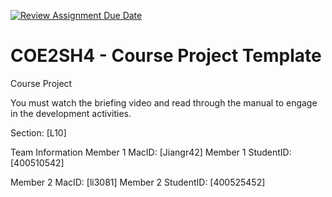 [![Review Assignment Due Date](https://classroom.github.com/assets/deadline-readme-button-22041afd0340ce965d47ae6ef1cefeee28c7c493a6346c4f15d667ab976d596c.svg)](https://classroom.github.com/a/mLqiHWLE)
# COE2SH4 - Course Project Template
Course Project

You must watch the briefing video and read through the manual to engage in the development activities.


Section: [L10]

Team Information
Member 1 MacID: [Jiangr42]
Member 1 StudentID: [400510542]

Member 2 MacID: [li3081]
Member 2 StudentID: [400525452]
